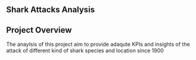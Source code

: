 ## Shark Attacks Analysis

## Project Overview 

The anaylsis of this project aim to provide adaqute KPIs and insights of the attack of different kind of shark species and location since 1900 

